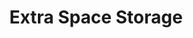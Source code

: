 ---
title: "Extra Space Storage"
url: /phoenix/extra-space-storage-north-32nd-street/
shop: storage rental
---